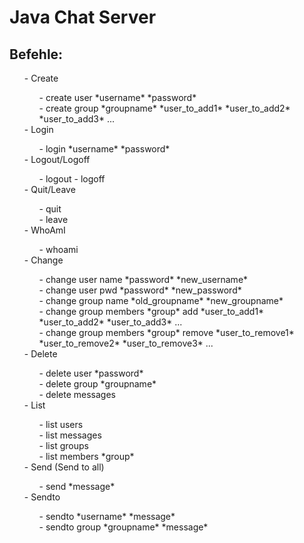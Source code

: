 <h1>Java Chat Server</h1>

<h2>Befehle:</h2><ul>
- Create<ul>
    - create user *username* *password*<br>
    - create group *groupname* *user_to_add1* *user_to_add2* *user_to_add3* ...</ul>
- Login<ul>
    - login *username* *password*</ul>
- Logout/Logoff<ul>
    - logout
    - logoff</ul>
- Quit/Leave<ul>
	- quit<br>
	- leave</ul>
- WhoAmI<ul>
	- whoami</ul>
- Change<ul>
    - change user name *password* *new_username*<br>
    - change user pwd *password* *new_password*<br>
    - change group name *old_groupname* *new_groupname*<br>
    - change group members *group* add *user_to_add1* *user_to_add2* *user_to_add3* ...<br>
    - change group members *group* remove *user_to_remove1* *user_to_remove2* *user_to_remove3* ...</ul>
- Delete<ul>
    - delete user *password*<br>
    - delete group *groupname*<br>
    - delete messages</ul>
- List<ul>
    - list users<br>
    - list messages<br>
    - list groups<br>
    - list members *group*</ul>
- Send (Send to all)<ul>
    - send *message*</ul>
- Sendto<ul>
    - sendto *username* *message*<br>
    - sendto group *groupname* *message*</ul>



